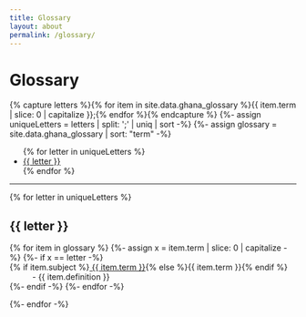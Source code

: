 ```yaml
---
title: Glossary
layout: about
permalink: /glossary/
---
```


# Glossary

{% capture letters %}{% for item in site.data.ghana_glossary %}{{ item.term | slice: 0 | capitalize }};{% endfor %}{% endcapture %}
{%- assign uniqueLetters = letters | split: ';' | uniq | sort -%}
{%- assign glossary = site.data.ghana_glossary | sort: "term" -%}

<ul class="list-inline">
{% for letter in uniqueLetters %}
<li class="list-inline-item h2"><a href="#{{ letter }}">{{ letter }}</a></li>
{% endfor %}
</ul>
<hr>

<div class="narrow">

{% for letter in uniqueLetters %}
<h2 class="pt-4" id="{{ letter }}">{{ letter }}</h2>

<dl id="glossary-list">
{% for item in glossary %}
{%- assign x = item.term | slice: 0 | capitalize -%}
{%- if x == letter -%}
    <dt class="glossary-def">{% if item.subject %}<a href="{{ '/glossary/' | append: item.slug | append: '.html' | relative_url }}">
    {{ item.term }}</a>{% else %}{{ item.term }}{% endif %}</dt> 
    <dd>- {{ item.definition }}</dd>
{%- endif -%}
{%- endfor -%}
</dl>

{%- endfor -%}
</div>
